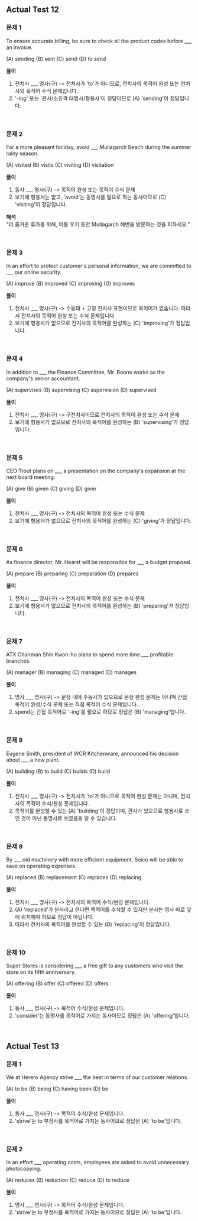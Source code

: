 ## Actual Test 12
### 문제 1
To ensure accurate billing, be sure to check all the product codes before ___ an invoice.

(A) sending (B) sent (C) send (D) to send

**풀이**
1. 전치사 ___ 명사(구) -> 전치사가 'to'가 아니므로, 전치사의 목적어 완성 또는 전치사의 목적어 수식 문제입니다.
2. '-ing' 또는 '관사/소유격 대명사/형용사'이 정답이므로 (A) 'sending'이 정답입니다.

<br>

### 문제 2
For a more pleasant holiday, avoid ___ Mullagarch Beach during the summer rainy season.

(A) visited (B) visits (C) visiting (D) visitation

**풀이**    
1. 동사 ___ 명사(구) -> 목적어 완성 또는 목적어 수식 문제
2. 보기에 형용사는 없고, 'avoid'는 동명사를 필요로 하는 동사이므로 (C) 'visiting'이 정답입니다.

**해석**    
"더 즐거운 휴가를 위해, 여름 우기 동안 Mullagarch 해변을 방문하는 것을 피하세요."

<br>

### 문제 3

In an effort to protect customer's personal information, we are committed to ___ our online security.

(A) improve (B) improved (C) improving (D) improves

**풀이**

1. 전치사 ___ 명사(구) -> 수동태 + 고정 전치사 표현이므로 목적어가 없습니다. 따라서 전치사의 목적어 완성 또는 수식 문제입니다.
2. 보기에 형용사가 없으므로 전치사의 목적어를 완성하는 (C) 'improving'가 정답입니다.

<br>

### 문제 4

In addition to ___ the Finance Committee, Mr. Boone works as the company's senior accountant.

(A) supervises (B) supervising (C) supervision (D) supervised

**풀이**

1. 전치사 ___ 명사(구) -> 구전치사이므로 전치사의 목적어 완성 또는 수식 문제
2. 보기에 형용사가 없으므로 전치사의 목적어를 완성하는 (B) 'supervising'가 정답입니다.
 
<br>

### 문제 5

CEO Trout plans on ___ a presentation on the company's expansion at the next board meeting.

(A) give (B) given (C) giving (D) giver

**풀이**

1. 전치사 ___ 명사(구) -> 전치사의 목적어 완성 또는 수식 문제
2. 보기에 형용사가 없으므로 전치사의 목적어를 완성하는 (C) 'giving'가 정답입니다.

<br>

### 문제 6

As finance director, Mr. Hearst will be responsible for ___ a budget proposal.

(A) prepare (B) preparing (C) preparation (D) prepares

**풀이**

1. 전치사 ___ 명사(구) -> 전치사의 목적어 완성 또는 수식 문제
2. 보기에 형용사가 없으므로 전치사의 목적어를 완성하는 (B) 'preparing'가 정답입니다.

<br>

### 문제 7

ATX Chairman Shin Kwon-ho plans to spend more time ___ profitable branches.

(A) manager (B) managing (C) managed (D) manages

**풀이**

1. 명사 ___ 명사(구) -> 문장 내에 주동사가 있으므로 문장 완성 문제는 아니며 간접 목적어 완성/수식 문제 또는 직접 목적어 수식 문제입니다. 
2. spend는 간접 목적어로 '-ing'를 필요로 하므로 정답은 (B) 'managing'입니다.

<br>

### 문제 8

Eugene Smith, president of WCR Kitchenware, announced his decision about ___ a new plant.

(A) building (B) to build (C) builds (D) build

**풀이**

1. 전치사 ___ 명사(구) -> 전치사가 'to'가 아니므로 목적어 완성 문제는 아니며, 전치사의 목적어 수식/완성 문제입니다.
2. 목적어를 완성할 수 있는 (A) 'building'이 정답이며, 관사가 있으므로 형용사로 쓰인 것이 아닌 동명사로 쓰였음을 알 수 있습니다.
 
<br>

### 문제 9

By ___ old machinery with more efficient equipment, Seico will be able to save on operating expenses.

(A) replaced (B) replacement (C) replaces (D) replacing

**풀이**

1. 전치사 ___ 명사(구) -> 전치사의 목적어 수식/완성 문제입니다.
2. (A) 'replaced'가 분사라고 한다면 목적어를 수식할 수 있지만 분사는 명사 바로 앞에 위치해야 하므로 정답이 아닙니다.
3. 따라서 전치사의 목적어를 완성할 수 있는 (D) 'replacing'이 정답입니다.

<br>

### 문제 10

Super Stores is considering ___ a free gift to any customers who visit the store on its fifth anniversary.

(A) offering (B) offer (C) offered (D) offers

**풀이**

1. 동사 ___ 명사(구) -> 목적어 수식/완성 문제입니다.
2. 'consider'는 동명사를 목적어로 가지는 동사이므로 정답은 (A) 'offering'입니다.

<br>

## Actual Test 13
### 문제 1

We at Herero Agency strive ___ the best in terms of our customer relations.

(A) to be (B) being (C) having been (D) be

**풀이**

1. 동사 ___ 명사(구) -> 목적어 수식/완성 문제입니다.
2. 'strive'는 to 부정사를 목적어로 가지는 동사이므로 정답은 (A) 'to be'입니다.

<br>

### 문제 2

In an effort ___ operating costs, employees are asked to avoid unnecessary photocopying.

(A) reduces (B) reduction (C) reduce (D) to reduce

**풀이**

1. 명사 ___ 명사(구) -> 목적어 수식/완성 문제입니다.
2. 'strive'는 to 부정사를 목적어로 가지는 동사이므로 정답은 (A) 'to be'입니다.

